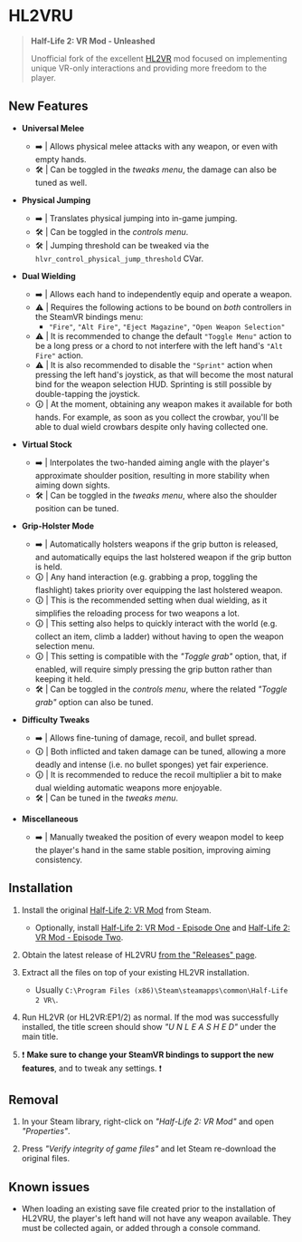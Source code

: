 # HL2VRU

> **Half-Life 2: VR Mod - Unleashed**
>
> Unofficial fork of the excellent [HL2VR](https://halflife2vr.com/) mod focused on implementing unique VR-only interactions and providing more freedom to the player.

## New Features

* **Universal Melee**
    - ➡️ | Allows physical melee attacks with any weapon, or even with empty hands.
    - 🛠️ | Can be toggled in the *tweaks menu*, the damage can also be tuned as well.

* **Physical Jumping**
    - ➡️ | Translates physical jumping into in-game jumping.
    - 🛠️ | Can be toggled in the *controls menu*.
    - 🛠️ | Jumping threshold can be tweaked via the `hlvr_control_physical_jump_threshold` CVar.

* **Dual Wielding**
    - ➡️ | Allows each hand to independently equip and operate a weapon.
    - ⚠️ | Requires the following actions to be bound on *both* controllers in the SteamVR bindings menu:
        - `"Fire"`, `"Alt Fire"`, `"Eject Magazine"`, `"Open Weapon Selection"`
    - ⚠️ | It is recommended to change the default `"Toggle Menu"` action to be a long press or a chord to not interfere with the left hand's `"Alt Fire"` action.
    - ⚠️ | It is also recommended to disable the `"Sprint"` action when pressing the left hand's joystick, as that will become the most natural bind for the weapon selection HUD. Sprinting is still possible by double-tapping the joystick.
    - 🛈 | At the moment, obtaining any weapon makes it available for both hands. For example, as soon as you collect the crowbar, you'll be able to dual wield crowbars despite only having collected one.

* **Virtual Stock**
    - ➡️ | Interpolates the two-handed aiming angle with the player's approximate shoulder position, resulting in more stability when aiming down sights.
    - 🛠️ | Can be toggled in the *tweaks menu*, where also the shoulder position can be tuned.

* **Grip-Holster Mode**
    - ➡️ | Automatically holsters weapons if the grip button is released, and automatically equips the last holstered weapon if the grip button is held.
    - 🛈 | Any hand interaction (e.g. grabbing a prop, toggling the flashlight) takes priority over equipping the last holstered weapon.
    - 🛈 | This is the recommended setting when dual wielding, as it simplifies the reloading process for two weapons a lot.
    - 🛈 | This setting also helps to quickly interact with the world (e.g. collect an item, climb a ladder) without having to open the weapon selection menu.
    - 🛈 | This setting is compatible with the *"Toggle grab"* option, that, if enabled, will require simply pressing the grip button rather than keeping it held.
    - 🛠️ | Can be toggled in the *controls menu*, where the related *"Toggle grab"* option can also be tuned.

* **Difficulty Tweaks**
    - ➡️ | Allows fine-tuning of damage, recoil, and bullet spread.
    - 🛈 | Both inflicted and taken damage can be tuned, allowing a more deadly and intense (i.e. no bullet sponges) yet fair experience.
    - 🛈 | It is recommended to reduce the recoil multiplier a bit to make dual wielding automatic weapons more enjoyable. 
    - 🛠️ | Can be tuned in the *tweaks menu*.
 
* **Miscellaneous**
    - ➡️ | Manually tweaked the position of every weapon model to keep the player's hand in the same stable position, improving aiming consistency.

## Installation

1. Install the original [Half-Life 2: VR Mod](https://store.steampowered.com/app/658920/HalfLife_2_VR_Mod/) from Steam.
    - Optionally, install [Half-Life 2: VR Mod - Episode One](https://store.steampowered.com/app/2177750/HalfLife_2_VR_Mod__Episode_One/) and [Half-Life 2: VR Mod - Episode Two](https://store.steampowered.com/app/2177760/HalfLife_2_VR_Mod__Episode_Two/).

2. Obtain the latest release of HL2VRU [from the "Releases" page](https://github.com/vittorioromeo/HL2VRU/releases).

3. Extract all the files on top of your existing HL2VR installation.
    - Usually `C:\Program Files (x86)\Steam\steamapps\common\Half-Life 2 VR\`.

4. Run HL2VR (or HL2VR:EP1/2) as normal. If the mod was successfully installed, the title screen should show *"U N L E A S H E D"* under the main title.

5. ❗ **Make sure to change your SteamVR bindings to support the new features**, and to tweak any settings. ❗

## Removal

1. In your Steam library, right-click on *"Half-Life 2: VR Mod"* and open *"Properties"*.

2. Press *"Verify integrity of game files"* and let Steam re-download the original files.

## Known issues

- When loading an existing save file created prior to the installation of HL2VRU, the player's left hand will not have any weapon available. They must be collected again, or added through a console command.
